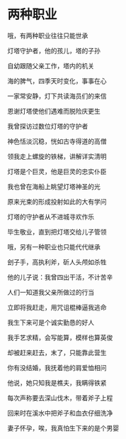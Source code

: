    

# 两种职业

哦，有两种职业往往只能世承

灯塔守护者，他的孩儿，塔的子孙

自幼跟随父亲工作，塔内的机关

海的脾气，四季天时变化，事事在心

一家常安静，灯下共读海员们的来信

恩谢灯塔使他们遇难而脱险庆更生

我曾探访过数位灯塔的守护者

神色恬淡沉稳，恍如古寺得道的高僧

领我走上螺旋的铁梯，讲解详实清明

灯塔是个巨灵，他是巨灵的忠实仆臣

我也曾在海船上眺望灯塔神圣的光

原来光束的形成投射如此的大有学问

灯塔的守护者从不进城寻欢作乐

毕生敬业，直到把灯塔交给儿子管领

哦，另有一种职业也只能代代继承

刽子手，高执利斧，斫人头颅如杀牲

他的儿子说：我曾四出干活，不计苦辛

人们一知道我父亲所做过的行当

立即将我赶走，用咒诅棍棒逼我逃命

我生下来可是个诚实勤恳的好人

我手艺求精，会写能算，模样也算英俊

却被赶来赶去，末了，只能靠此营生

你有没结婚，我抚着他的肩爱恤相问

他说，她只知我是樵夫，我瞒得铁紧

每次声称要去深山伐木，带着斧子上程

回来时在溪水中把斧子和血衣仔细洗净

妻子怀孕，唉，我真怕生下来的是个男婴